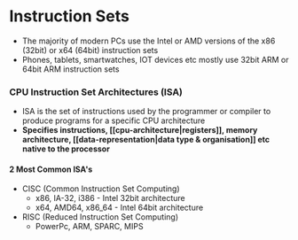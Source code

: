 # Instruction Sets
- The majority of modern PCs use the Intel or AMD versions of the x86 (32bit) or x64 (64bit) instruction sets
- Phones, tablets, smartwatches, IOT devices etc mostly use 32bit ARM or 64bit ARM instruction sets


### CPU Instruction Set Architectures (ISA)
- ISA is the set of instructions used by the programmer or compiler to produce programs for a specific CPU architecture 
- **Specifies instructions, [[cpu-architecture|registers]], memory architecture, [[data-representation|data type & organisation]] etc native to the processor**

#### 2 Most Common ISA's
- CISC (Common Instruction Set Computing)
	- x86, IA-32, i386 - Intel 32bit architecture
	- x64, AMD64, x86_64 - Intel 64bit architecture 
- RISC (Reduced Instruction Set Computing)
	- PowerPc, ARM, SPARC, MIPS